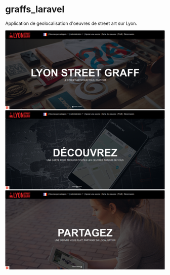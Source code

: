 # graffs_laravel
Application de geolocalisation d'oeuvres de street art sur Lyon.


![image](/img/lsg1.png)
![image](/img/lsg2.png)
![image](/img/aaa.png)

